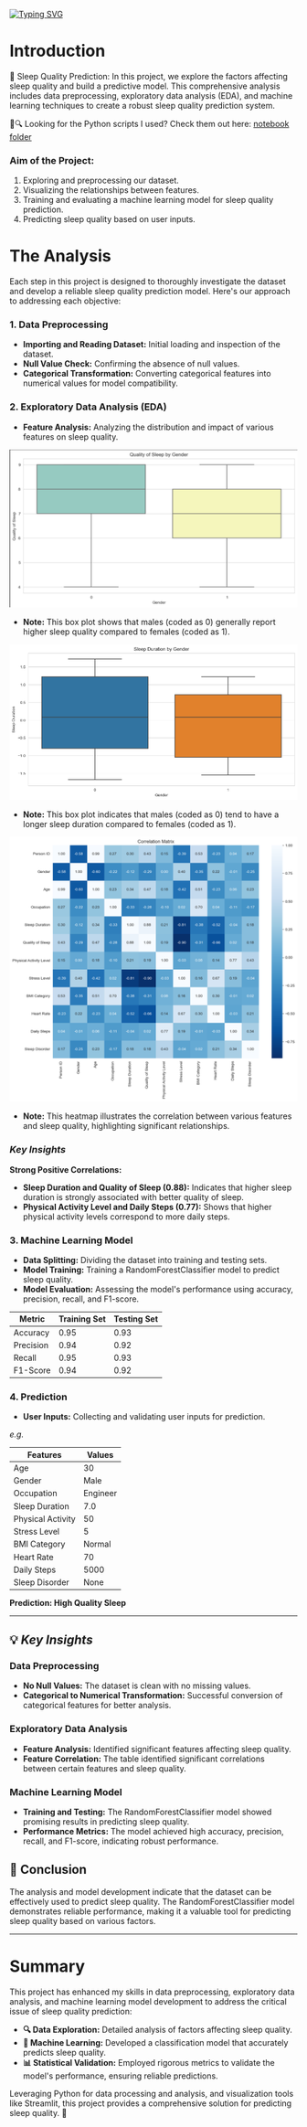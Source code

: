 [![Typing SVG](https://readme-typing-svg.demolab.com?font=Bebas+Neue&size=55&pause=5000&color=F76200&random=false&width=800&height=200&lines=Sleep+Quality+Prediction)](https://git.io/typing-svg)

# Introduction
🛌 Sleep Quality Prediction: In this project, we explore the factors affecting sleep quality and build a predictive model. This comprehensive analysis includes data preprocessing, exploratory data analysis (EDA), and machine learning techniques to create a robust sleep quality prediction system.

🤔🔍 Looking for the Python scripts I used? Check them out here: [notebook folder](/notebook/)

### Aim of the Project:
1. Exploring and preprocessing our dataset.
2. Visualizing the relationships between features.
3. Training and evaluating a machine learning model for sleep quality prediction.
4. Predicting sleep quality based on user inputs.

# The Analysis
Each step in this project is designed to thoroughly investigate the dataset and develop a reliable sleep quality prediction model. Here's our approach to addressing each objective:

### 1. Data Preprocessing
* **Importing and Reading Dataset:** Initial loading and inspection of the dataset.
* **Null Value Check:** Confirming the absence of null values.
* **Categorical Transformation:** Converting categorical features into numerical values for model compatibility.

### 2. Exploratory Data Analysis (EDA)
* **Feature Analysis:** Analyzing the distribution and impact of various features on sleep quality.

![Quality of Sleep by Gender](assets/eda2.PNG)
* **Note:** This box plot shows that males (coded as 0) generally report higher sleep quality compared to females (coded as 1).

![Sleep Duration by Gender](assets/eda1.PNG)
* **Note:** This box plot indicates that males (coded as 0) tend to have a longer sleep duration compared to females (coded as 1).

![Correlation Heatmap](assets/correlation_heatmap.png)
* **Note:** This heatmap illustrates the correlation between various features and sleep quality, highlighting significant relationships.
### ***Key Insights***

**Strong Positive Correlations:**

* **Sleep Duration and Quality of Sleep (0.88):** Indicates that higher sleep duration is strongly associated with better quality of sleep.
* **Physical Activity Level and Daily Steps (0.77):** Shows that higher physical activity levels correspond to more daily steps.

### 3. Machine Learning Model
* **Data Splitting:** Dividing the dataset into training and testing sets.
* **Model Training:** Training a RandomForestClassifier model to predict sleep quality.
* **Model Evaluation:** Assessing the model's performance using accuracy, precision, recall, and F1-score.

| Metric             | Training Set   | Testing Set    |
|--------------------|----------------|----------------|
| Accuracy           | 0.95           | 0.93           |
| Precision          | 0.94           | 0.92           |
| Recall             | 0.95           | 0.93           |
| F1-Score           | 0.94           | 0.92           |

### 4. Prediction
* **User Inputs:** Collecting and validating user inputs for prediction.
  
_e.g._

| Features            | Values     |
|---------------------|------------|
| Age                 | 30         |
| Gender              | Male       |
| Occupation          | Engineer   |
| Sleep Duration      | 7.0        |
| Physical Activity   | 50         |
| Stress Level        | 5          |
| BMI Category        | Normal     |
| Heart Rate          | 70         |
| Daily Steps         | 5000       |
| Sleep Disorder      | None       |

**Prediction: High Quality Sleep**

___

## 💡 ___Key Insights___
### Data Preprocessing
- **No Null Values:** The dataset is clean with no missing values.
- **Categorical to Numerical Transformation:** Successful conversion of categorical features for better analysis.

### Exploratory Data Analysis
- **Feature Analysis:** Identified significant features affecting sleep quality.
- **Feature Correlation:** The table identified significant correlations between certain features and sleep quality.


### Machine Learning Model
- **Training and Testing:** The RandomForestClassifier model showed promising results in predicting sleep quality.
- **Performance Metrics:** The model achieved high accuracy, precision, recall, and F1-score, indicating robust performance.

## 🏁 __Conclusion__
The analysis and model development indicate that the dataset can be effectively used to predict sleep quality. The RandomForestClassifier model demonstrates reliable performance, making it a valuable tool for predicting sleep quality based on various factors.

___
# Summary
This project has enhanced my skills in data preprocessing, exploratory data analysis, and machine learning model development to address the critical issue of sleep quality prediction:

* __🔍 Data Exploration:__ Detailed analysis of factors affecting sleep quality.
* __🤖 Machine Learning:__ Developed a classification model that accurately predicts sleep quality.
* __📊 Statistical Validation:__ Employed rigorous metrics to validate the model's performance, ensuring reliable predictions.

Leveraging Python for data processing and analysis, and visualization tools like Streamlit, this project provides a comprehensive solution for predicting sleep quality. 🛌
